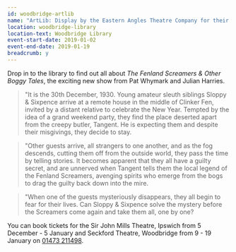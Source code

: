 ```yaml
---
id: woodbridge-artlib
name: "ArtLib: Display by the Eastern Angles Theatre Company for their Christmas show"
location: woodbridge-library
location-text: Woodbridge Library
event-start-date: 2019-01-02
event-end-date: 2019-01-19
breadcrumb: y
---
```


Drop in to the library to find out all about <cite>The Fenland Screamers & Other Boggy Tales</cite>, the exciting new show from Pat Whymark and Julian Harries.

> "It is the 30th December, 1930. Young amateur sleuth siblings Sloppy & Sixpence arrive at a remote house in the middle of Clinker Fen, invited by a distant relative to celebrate the New Year. Tempted by the idea of a grand weekend party, they find the place deserted apart from the creepy butler, Tangent. He is expecting them and despite their misgivings, they decide to stay.

> "Other guests arrive, all strangers to one another, and as the fog descends, cutting them off from the outside world, they pass the time by telling stories. It becomes apparent that they all have a guilty secret, and are unnerved when Tangent tells them the local legend of the Fenland Screamers, avenging spirits who emerge from the bogs to drag the guilty back down into the mire.

> "When one of the guests mysteriously disappears, they all begin to fear for their lives. Can Sloppy & Sixpence solve the mystery before the Screamers come again and take them all, one by one?

You can book tickets for the Sir John Mills Theatre, Ipswich from 5 December - 5 January and Seckford Theatre, Woodbridge from 9 - 19 January on [01473 211498](tel:01473211498).
